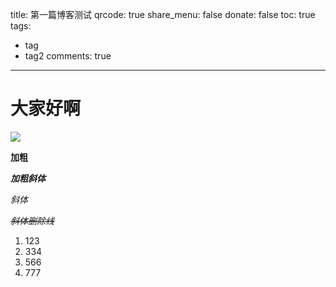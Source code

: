 title: 第一篇博客测试
qrcode: true
share_menu: false
donate: false
toc: true 
tags: 
 - tag
 - tag2
comments: true
---
# 大家好啊

![](icon.jpeg)

**加粗**

***加粗斜体***

*斜体*

~~*斜体删除线*~~

1. 123
2. 334
3. 566
4. 777



